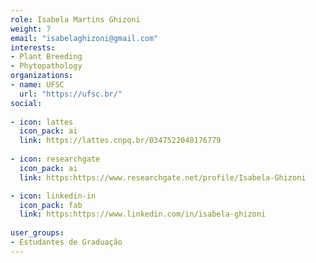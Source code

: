```yaml
---
role: Isabela Martins Ghizoni
weight: 7
email: "isabelaghizoni@gmail.com"
interests:
- Plant Breeding
- Phytopathology
organizations:
- name: UFSC
  url: "https://ufsc.br/"
social:
  
- icon: lattes
  icon_pack: ai
  link: https://lattes.cnpq.br/0347522048176779
  
- icon: researchgate
  icon_pack: ai
  link: https:https://www.researchgate.net/profile/Isabela-Ghizoni

- icon: linkedin-in
  icon_pack: fab
  link: https:https://www.linkedin.com/in/isabela-ghizoni
  
user_groups:
- Estudantes de Graduação
---
```


